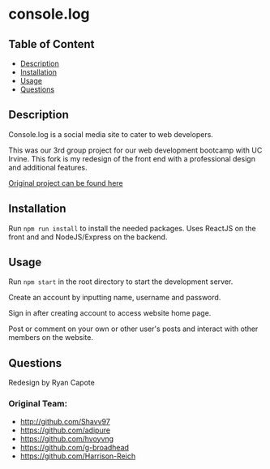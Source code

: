 # console.log

## Table of Content

- [Description](#description)
- [Installation](#installation)
- [Usage](#usage)
- [Questions](#questions)

## Description

Console.log is a social media site to cater to web developers.

This was our 3rd group project for our web development bootcamp with UC Irvine. This fork is my redesign of the front end with a professional design and additional features.


[Original project can be found here](https://github.com/g-broadhead/console.log)

## Installation
Run `npm run install` to install the needed packages. Uses ReactJS on the front and and NodeJS/Express on the backend.

## Usage
Run `npm start` in the root directory to start the development server.

Create an account by inputting name, username and password.

Sign in after creating account to access website home page.

Post or comment on your own or other user's posts and interact with other members on the website.

## Questions
Redesign by Ryan Capote

### Original Team:

- http://github.com/Shavv97
- https://github.com/adipure
- https://github.com/hvoyvng
- https://github.com/g-broadhead
- https://github.com/Harrison-Reich

